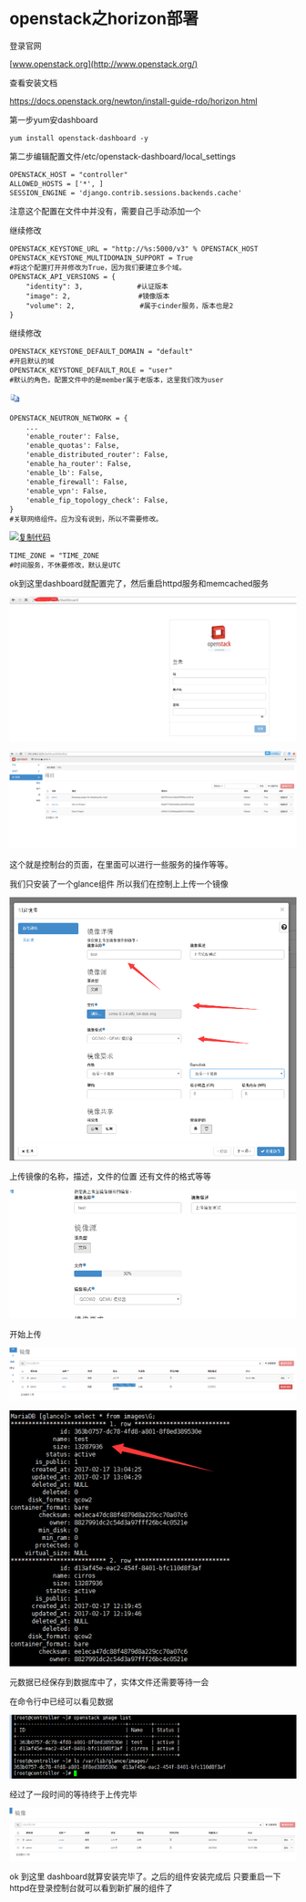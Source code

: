 # openstack之horizon部署

登录官网

[www.openstack.org](http://www.openstack.org/)

查看安装文档

<https://docs.openstack.org/newton/install-guide-rdo/horizon.html>

第一步yum安dashboard

```
yum install openstack-dashboard -y
```

第二步编辑配置文件/etc/openstack-dashboard/local_settings

```
OPENSTACK_HOST = "controller"
ALLOWED_HOSTS = ['*', ]
SESSION_ENGINE = 'django.contrib.sessions.backends.cache'
```

注意这个配置在文件中并没有，需要自己手动添加一个

继续修改

```
OPENSTACK_KEYSTONE_URL = "http://%s:5000/v3" % OPENSTACK_HOST
OPENSTACK_KEYSTONE_MULTIDOMAIN_SUPPORT = True
#将这个配置打开并修改为True，因为我们要建立多个域。
OPENSTACK_API_VERSIONS = {
    "identity": 3,　　　　　　　　#认证版本
    "image": 2,　　　　　　　　　　#镜像版本
    "volume": 2,　　　　　　　　　 #属于cinder服务，版本也是2
}
```

继续修改

```
OPENSTACK_KEYSTONE_DEFAULT_DOMAIN = "default"
#开启默认的域
OPENSTACK_KEYSTONE_DEFAULT_ROLE = "user"
#默认的角色，配置文件中的是member属于老版本，这里我们改为user
```

[![复制代码](assets/copycode-1556352056791.gif)](javascript:void(0);)

```
OPENSTACK_NEUTRON_NETWORK = {
    ...
    'enable_router': False,
    'enable_quotas': False,
    'enable_distributed_router': False,
    'enable_ha_router': False,
    'enable_lb': False,
    'enable_firewall': False,
    'enable_vpn': False,
    'enable_fip_topology_check': False,
}
#关联网络组件。应为没有说到，所以不需要修改。
```

[![复制代码](https://common.cnblogs.com/images/copycode.gif)](javascript:void(0);)

```
TIME_ZONE = "TIME_ZONE
#时间服务，不休要修改，默认是UTC
```

 

 ok到这里dashboard就配置完了，然后重启httpd服务和memcached服务

![img](assets/1092539-20170216204517957-1516373567.png)

![img](assets/1092539-20170222145009726-1071095989.png)

 这个就是控制台的页面，在里面可以进行一些服务的操作等等。

我们只安装了一个glance组件 所以我们在控制上上传一个镜像

 ![img](assets/1092539-20170222145209070-114742220.png)

上传镜像的名称，描述，文件的位置 还有文件的格式等等

![img](assets/1092539-20170222145254382-521890461.png)

开始上传

 ![img](assets/1092539-20170222145312288-1861174277.png)

![img](assets/1092539-20170222145527585-231866708.png)

元数据已经保存到数据库中了，实体文件还需要等待一会

在命令行中已经可以看见数据

![img](assets/1092539-20170222145800741-417545012.png)

 

经过了一段时间的等待终于上传完毕

![img](assets/1092539-20170222145841945-2106863340.png)

 

ok  到这里 dashboard就算安装完毕了。之后的组件安装完成后 只要重启一下httpd在登录控制台就可以看到新扩展的组件了 

 